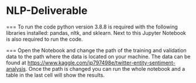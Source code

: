 # NLP-Deliverable

===
To run the code python version 3.8.8 is required with the following libraries installed:
pandas, nltk, and sklearn.
Next to this Jupyter Notebook is also required to run the code.

===
Open the Notebook and change the path of the training and validation data to the path where the data is located on your machine.
The data can be found at https://www.kaggle.com/jp797498e/twitter-entity-sentiment-analysis.
Once the path is changed you can run the whole notebook and a table in the last cell will show the results.
